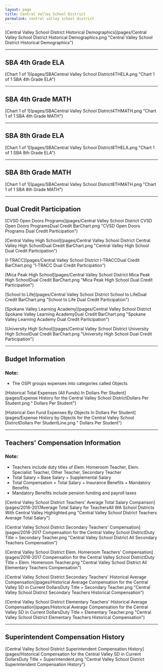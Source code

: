 ```yaml
---
layout: page
title: Central Valley School District
permalink: central valley school district
---
```



[Central Valley School District Historical Demographics](pages/Central Valley School District Historical Demographics.png "Central Valley School District Historical Demographics")

___

## SBA 4th Grade ELA

[Chart 1 of 1](pages/SBACentral Valley School District4THELA.png "Chart 1 of 1 SBA 4th Grade ELA")


___

## SBA 4th Grade MATH

[Chart 1 of 1](pages/SBACentral Valley School District4THMATH.png "Chart 1 of 1 SBA 4th Grade MATH")


___

## SBA 8th Grade ELA

[Chart 1 of 1](pages/SBACentral Valley School District8THELA.png "Chart 1 of 1 SBA 8th Grade ELA")


___

## SBA 8th Grade MATH

[Chart 1 of 1](pages/SBACentral Valley School District8THMATH.png "Chart 1 of 1 SBA 8th Grade MATH")


___

## Dual Credit Participation

[CVSD Open Doors Programs](pages/Central Valley School District CVSD Open Doors ProgramsDual Credit BarChart.png "CVSD Open Doors Programs Dual Credit Participation")

[Central Valley High School](pages/Central Valley School District Central Valley High SchoolDual Credit BarChart.png "Central Valley High School Dual Credit Participation")

[I-TRACC](pages/Central Valley School District I-TRACCDual Credit BarChart.png "I-TRACC Dual Credit Participation")

[Mica Peak High School](pages/Central Valley School District Mica Peak High SchoolDual Credit BarChart.png "Mica Peak High School Dual Credit Participation")

[School to Life](pages/Central Valley School District School to LifeDual Credit BarChart.png "School to Life Dual Credit Participation")

[Spokane Valley Learning Academy](pages/Central Valley School District Spokane Valley Learning AcademyDual Credit BarChart.png "Spokane Valley Learning Academy Dual Credit Participation")

[University High School](pages/Central Valley School District University High SchoolDual Credit BarChart.png "University High School Dual Credit Participation")


___

## Budget Information
### Note:
- The OSPI groups expenses into categories called Objects

[Historical Total Expenses (All Funds) In Dollars Per Student](pages/Expense History for the Central Valley School DistrictDollars Per Student.png " Dollars Per Student")

[Historical Gen Fund Expenses By Objects In Dollars Per Student](pages/Expense History by Objects for the Central Valley School DistrictDollars Per StudentLine.png " Dollars Per Student")


___

## Teachers' Compensation Information
### Note:
- Teachers include duty titles of Elem. Homeroom Teacher, Elem. Specialist Teacher, Other Teacher, Secondary Teacher
- Total Salary = Base Salary + Supplemental Salary
- Total Compensation = Total Salary + Insurance Benefits + Mandatory Benefits
- Mandatory Benefits include pension funding and payroll taxes

[Central Valley School District Teachers' Average Total Salary Comparison](pages/2016-2017Average Total Salary for TeachersAll WA School Districts With Central Valley Highlighted.png "Central Valley School District Teachers Average Total Salary")

[Central Valley School District Secondary Teachers' Compensation](pages/2016-2017 Compensation for the Central Valley School DistrictDuty Title = Secondary Teacher.png "Central Valley School District All Secondary Teachers Compensation")

[Central Valley School District Elem. Homeroom Teachers' Compensation](pages/2016-2017 Compensation for the Central Valley School DistrictDuty Title = Elem. Homeroom Teacher.png "Central Valley School District All Elementary Teachers Compensation")

[Central Valley School District Secondary Teachers' Historical Average Compensation](pages/Historical Average Compensation for the Central Valley SD in Current DollarsDuty Title = Secondary Teacher.png "Central Valley School District Secondary Teachers Historical Compensation")

[Central Valley School District Elementary Teachers' Historical Average Compensation](pages/Historical Average Compensation for the Central Valley SD in Current DollarsDuty Title = Elementary Teacher.png "Central Valley School District Elementary Teachers Historical Compensation")


___

## Superintendent Compensation History

[Central Valley School District Superintendent Compensation History](pages/Historical Compensation for the Central Valley SD in Current DollarsDuty Title = Superintendent.png "Central Valley School District Superintendent Compensation History")

